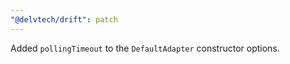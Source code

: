 ```yaml
---
"@delvtech/drift": patch
---
```


Added `pollingTimeout` to the `DefaultAdapter` constructor options.
